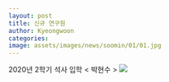 ```yaml
---
layout: post
title: 신규 연구원
author: Kyeongwoon
categories: 
image: assets/images/news/soomin/01/01.jpg
---
```

2020년 2학기 석사 입학 < 박현수 >
<img src="{{site.baseurl}}/assets/images/박현수.jpg">


